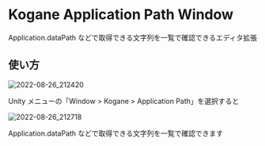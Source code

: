 # Kogane Application Path Window

Application.dataPath などで取得できる文字列を一覧で確認できるエディタ拡張

## 使い方

![2022-08-26_212420](https://user-images.githubusercontent.com/6134875/186902856-ac7bfe2d-0ea6-42f5-b12b-3312a839301e.png)

Unity メニューの「Window > Kogane > Application Path」を選択すると

![2022-08-26_212718](https://user-images.githubusercontent.com/6134875/186903398-ccaf9869-626e-4175-b17e-97f30a550972.png)

Application.dataPath などで取得できる文字列を一覧で確認できます  
